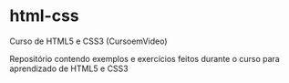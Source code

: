 # html-css
Curso de HTML5 e CSS3 (CursoemVideo)

Repositório contendo exemplos e exercícios feitos durante o curso para aprendizado de HTML5 e CSS3